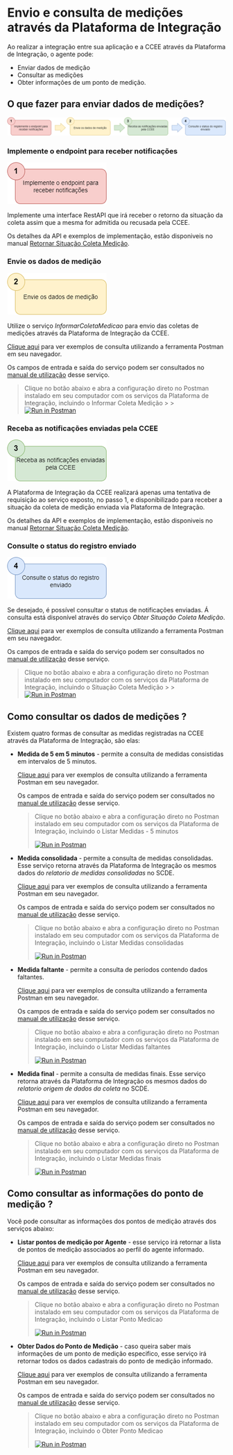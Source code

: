 # Envio e consulta de medições através da Plataforma de Integração
Ao realizar a integração entre sua aplicação e a CCEE através da Plataforma de Integração, o agente pode:

- Enviar dados de medição
- Consultar as medições
- Obter informações de um ponto de medição. 

## O que fazer para enviar dados de medições?

![Guia Medições - visão geral](./img/passos-informar-coleta.png)

### Implemente o endpoint para receber notificações

![Guia Medições - passo 1](./img/passo1.png)

Implemente uma interface RestAPI que irá receber o retorno da situação da coleta assim que a mesma for admitida ou recusada pela CCEE.

Os detalhes da API e exemplos de implementação, estão disponiveis no manual [Retornar Situação Coleta Medição](https://www.ccee.org.br/documents/80415/919484/Manual%20do%20Usu%C3%A1rio%20-%20Retornar%20Situacao%20Coleta%20Medicao.pdf/e0f36c42-4e4f-1d51-f283-85344ee40e5c).

### Envie os dados de medição

![Guia Medições - passo 2](./img/passo2.png)

Utilize o serviço *InformarColetaMedicao* para envio das coletas de medições através da Plataforma de Integração da CCEE.

[Clique aqui](https://documenter.getpostman.com/view/12351215/TVCdzTxD#1bdbb540-1ee0-4ae8-a02e-23a52bf9aa18) para ver exemplos de consulta utilizando a ferramenta Postman em seu  navegador.
    
Os campos de entrada e saída do serviço podem ser consultados no [manual de utilização](https://www.ccee.org.br/documents/80415/919484/Manual%20do%20Usu%C3%A1rio%20-%20Informar%20Coleta%20Medicao.pdf/e1239897-7981-b1ad-ca68-671645fbebf1) desse serviço. 

 > Clique no botão abaixo e abra a configuração direto no Postman instalado em seu computador com os serviços da Plataforma de Integração, incluindo o Informar Coleta Medição
    >
    > [![Run in Postman](https://run.pstmn.io/button.svg)](https://app.getpostman.com/run-collection/27dc730daa9ea47cfa3e)

### Receba as notificações enviadas pela CCEE

![Guia Medições - passo 3](./img/passo3.png)

A Plataforma de Integração da CCEE realizará apenas uma tentativa de requisição ao serviço
exposto, no passo 1, e disponibilizado para receber a situação da coleta de medição enviada via Plataforma de Integração. 

Os detalhes da API e exemplos de implementação, estão disponiveis no manual [Retornar Situação Coleta Medição](https://www.ccee.org.br/documents/80415/919484/Manual%20do%20Usu%C3%A1rio%20-%20Retornar%20Situacao%20Coleta%20Medicao.pdf/e0f36c42-4e4f-1d51-f283-85344ee40e5c).

### Consulte o status do registro enviado

![Guia Medições - passo 4](./img/passo4.png)

Se desejado, é possível consultar o status de notificações enviadas. Á consulta está disponível através do serviço *Obter Situação Coleta Medição*.

[Clique aqui](https://documenter.getpostman.com/view/12351215/TVCdzTxD#146bf629-a415-4972-afe0-42e6e78c0021) para ver exemplos de consulta utilizando a ferramenta Postman em seu  navegador.

Os campos de entrada e saída do serviço podem ser consultados no [manual de utilização](https://www.ccee.org.br/documents/80415/919484/Manual%20do%20Usu%C3%A1rio%20-%20Obter%20Situacao%20Coleta%20Medicao.pdf/7736ea26-c9a6-a944-88f3-642a67c6cbd2) desse serviço. 

 > Clique no botão abaixo e abra a configuração direto no Postman instalado em seu computador com os serviços da Plataforma de Integração, incluindo o Situação Coleta Medição
    >
    > [![Run in Postman](https://run.pstmn.io/button.svg)](https://app.getpostman.com/run-collection/27dc730daa9ea47cfa3e)

## Como consultar os dados de medições ? 
Existem quatro formas de consultar as medidas registradas na CCEE através da Plataforma de Integração, são elas: 

- **Medida de 5 em 5 minutos** - permite a consulta de medidas consistidas em intervalos de 5 minutos.
    
    [Clique aqui](https://documenter.getpostman.com/view/12351215/TVCdzTxD#b19d7aac-5e54-4d4c-bdf6-3585d45463fc) para ver exemplos de consulta utilizando a ferramenta Postman em seu  navegador.
    
    Os campos de entrada e saída do serviço podem ser consultados no [manual de utilização](https://www.ccee.org.br/documents/80415/919484/ListarMedidaCincoMinutosBSv2.pdf/ef5c3678-4fe7-7216-eb34-af41a453d28b) desse serviço. 
    
    > Clique no botão abaixo e abra a configuração direto no Postman instalado em seu computador com os serviços da Plataforma de Integração, incluindo o Listar Medidas - 5 minutos
    >
    > [![Run in Postman](https://run.pstmn.io/button.svg)](https://app.getpostman.com/run-collection/27dc730daa9ea47cfa3e)
    
- **Medida consolidada** - permite a consulta de medidas consolidadas. Esse serviço retorna através da Plataforma de Integração os mesmos dados do *relatorio de medidas consolidadas* no SCDE.

    [Clique aqui](https://documenter.getpostman.com/view/12351215/TVCdzTxD#b6f7bcb4-913b-48a7-8cdf-5889a6d20e67) para ver exemplos de consulta utilizando a ferramenta Postman em seu  navegador.
    
    Os campos de entrada e saída do serviço podem ser consultados no [manual de utilização](https://www.ccee.org.br/documents/80415/919484/ListarMedida.pdf/962fa85d-520c-adfa-09ae-b24ed6dfabbc) desse serviço. 
    
    > Clique no botão abaixo e abra a configuração direto no Postman instalado em seu computador com os serviços da Plataforma de Integração, incluindo o Listar Medidas consolidadas
    >
    > [![Run in Postman](https://run.pstmn.io/button.svg)](https://app.getpostman.com/run-collection/27dc730daa9ea47cfa3e)
        
- **Medida faltante** - permite a consulta de períodos contendo dados faltantes.

    [Clique aqui](https://documenter.getpostman.com/view/12351215/TVCdzTxD#27878282-e723-4134-9962-c712ddc39560) para ver exemplos de consulta utilizando a ferramenta Postman em seu  navegador.
    
    Os campos de entrada e saída do serviço podem ser consultados no [manual de utilização](https://www.ccee.org.br/documents/80415/919484/ListarMedida.pdf/962fa85d-520c-adfa-09ae-b24ed6dfabbc) desse serviço. 
    
    > Clique no botão abaixo e abra a configuração direto no Postman instalado em seu computador com os serviços da Plataforma de Integração, incluindo o Listar Medidas faltantes
    >
    > [![Run in Postman](https://run.pstmn.io/button.svg)](https://app.getpostman.com/run-collection/27dc730daa9ea47cfa3e)
        
- **Medida final** - permite a consulta de medidas finais. Esse serviço retorna através da Plataforma de Integração os mesmos dados do *relatorio origem de dados da coleta* no SCDE.

    [Clique aqui](https://documenter.getpostman.com/view/12351215/TVCdzTxD#951b4af2-aa45-4115-b201-5de96f4bab91) para ver exemplos de consulta utilizando a ferramenta Postman em seu  navegador.
    
    Os campos de entrada e saída do serviço podem ser consultados no [manual de utilização](https://www.ccee.org.br/documents/80415/919484/ListarMedida.pdf/962fa85d-520c-adfa-09ae-b24ed6dfabbc) desse serviço. 
    
    > Clique no botão abaixo e abra a configuração direto no Postman instalado em seu computador com os serviços da Plataforma de Integração, incluindo o Listar Medidas finais
    >
    > [![Run in Postman](https://run.pstmn.io/button.svg)](https://app.getpostman.com/run-collection/27dc730daa9ea47cfa3e)
        
## Como consultar as informações do ponto de medição ? 
Você pode consultar as informações dos pontos de medição através dos serviços abaixo:

- **Listar pontos de medição por Agente** - esse serviço irá retornar a lista de pontos de medição associados ao perfil do agente informado.

    [Clique aqui](https://documenter.getpostman.com/view/12351215/TVCdzTxD#0f75b858-f471-4854-aa43-719ca5727df5) para ver exemplos de consulta utilizando a ferramenta Postman em seu  navegador.
    
    Os campos de entrada e saída do serviço podem ser consultados no [manual de utilização](https://www.ccee.org.br/documents/80415/919484/ListarPontoMedicaoBSv2.pdf/eeeababc-8d3b-4a20-b484-4927d7e32450) desse serviço. 
    
    > Clique no botão abaixo e abra a configuração direto no Postman instalado em seu computador com os serviços da Plataforma de Integração, incluindo o Listar Ponto Medicao
    >
    > [![Run in Postman](https://run.pstmn.io/button.svg)](https://app.getpostman.com/run-collection/27dc730daa9ea47cfa3e)
    
- **Obter Dados do Ponto de Medição** - caso queira saber mais informações de um ponto de medição especifico, esse serviço irá retornar todos os dados cadastrais do ponto de medição informado.

    [Clique aqui](https://documenter.getpostman.com/view/12351215/TVCdzTxD#874a60d9-aa95-453f-998a-e56cbccc2b08) para ver exemplos de consulta utilizando a ferramenta Postman em seu  navegador.
    
	Os campos de entrada e saída do serviço podem ser consultados no [manual de utilização](https://www.ccee.org.br/documents/80415/919484/ObterPontoMedicaoBSv2.pdf/54818657-9bf7-b15f-c98d-ebca9fb2f9dd) desse serviço.
	
	> Clique no botão abaixo e abra a configuração direto no Postman instalado em seu computador com os serviços da Plataforma de Integração, incluindo o Obter Ponto Medicao
    >
    > [![Run in Postman](https://run.pstmn.io/button.svg)](https://app.getpostman.com/run-collection/27dc730daa9ea47cfa3e)

